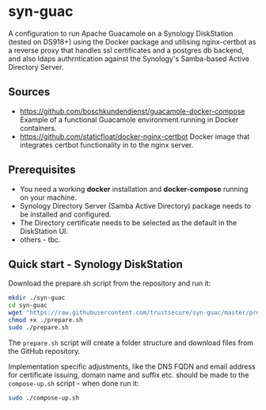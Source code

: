 # syn-guac
A configuration to run Apache Guacamole on a Synology DiskStation (tested on DS918+)
using the Docker package and utilising nginx-certbot as a reverse proxy that handles ssl certificates
and a postgres db backend, and also ldaps authrntication against the Synology's Samba-based Active Directory Server.

## Sources
- https://github.com/boschkundendienst/guacamole-docker-compose
	Example of a functional Guacamole environment running in Docker containers.
- https://github.com/staticfloat/docker-nginx-certbot
	Docker image that integrates certbot functionality in to the nginx server.


## Prerequisites
- You need a working **docker** installation and **docker-compose** running on your machine.
- Synology Directory Server (Samba Active Directory) package needs to be installed and configured.
- The Directory certificate needs to be selected as the default in the DiskStation UI.
- others - tbc.

## Quick start - Synology DiskStation
Download the prepare.sh script from the repository and run it:
~~~sh
mkdir ./syn-guac
cd syn-guac
wget "https://raw.githubusercontent.com/trustsecure/syn-guac/master/prepare.sh"
chmod +x ./prepare.sh
sudo ./prepare.sh 
~~~

The `prepare.sh` script will create a folder structure and download files from the GitHub repository.

Implementation specific adjustments, like the DNS FQDN and email address for certificate issuing,
domain name and suffix etc. should be made to the `compose-up.sh` script - when done run it:
~~~sh
sudo ./compose-up.sh
~~~


